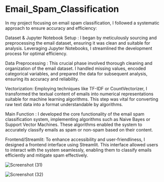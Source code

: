# Email_Spam_Classification
In my  project focusing on email spam classification, I followed a systematic approach to ensure accuracy and efficiency:

Dataset & Jupyter Notebook Setup : I began by meticulously sourcing and preprocessing the email dataset, ensuring it was clean and suitable for analysis. Leveraging Jupyter Notebooks, I streamlined the development process for optimal efficiency.

Data Preprocessing : This crucial phase involved thorough cleaning and organization of the email dataset. I handled missing values, encoded categorical variables, and prepared the data for subsequent analysis, ensuring its accuracy and reliability.

Vectorization: Employing techniques like TF-IDF or CountVectorizer, I transformed the textual content of emails into numerical representations suitable for machine learning algorithms. This step was vital for converting raw text data into a format understandable by algorithms.

Main Function : I developed the core functionality of the email spam classification system, implementing algorithms such as Naive Bayes or Support Vector Machines. These algorithms enabled the system to accurately classify emails as spam or non-spam based on their content.

Frontend/Streamlit: To enhance accessibility and user-friendliness, I designed a frontend interface using Streamlit. This interface allowed users to interact with the system seamlessly, enabling them to classify emails efficiently and mitigate spam effectively.


![Screenshot (31)](https://github.com/Anjalimishra2004/Email_Spam_Classification/assets/149240606/21fe2331-88ac-481f-ae0f-685abce0e0c9)


![Screenshot (32)](https://github.com/Anjalimishra2004/Email_Spam_Classification/assets/149240606/9b47d6c1-6498-4785-9237-cfb74398d7dd)

